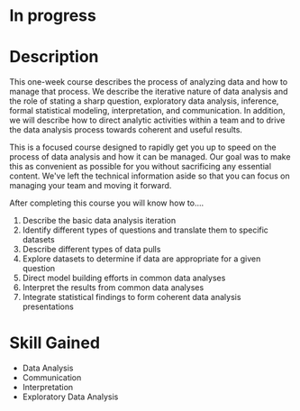 # In progress

# Description

This one-week course describes the process of analyzing data and how to manage that process. We describe the iterative nature of data analysis and the role of stating a sharp question, exploratory data analysis, inference, formal statistical modeling, interpretation, and communication. In addition, we will describe how to direct analytic activities within a team and to drive the data analysis process towards coherent and useful results. 

This is a focused course designed to rapidly get you up to speed on the process of data analysis and how it can be managed. Our goal was to make this as convenient as possible for you without sacrificing any essential content. We've left the technical information aside so that you can focus on managing your team and moving it forward.

After completing this course you will know how to….

1. Describe the basic data analysis iteration
2. Identify different types of questions and translate them to specific datasets
3. Describe different types of data pulls
4. Explore datasets to determine if data are appropriate for a given question
5. Direct model building efforts in common data analyses
6. Interpret the results from common data analyses
7. Integrate statistical findings to form coherent data analysis presentations


# Skill Gained
- Data Analysis
- Communication
- Interpretation
- Exploratory Data Analysis